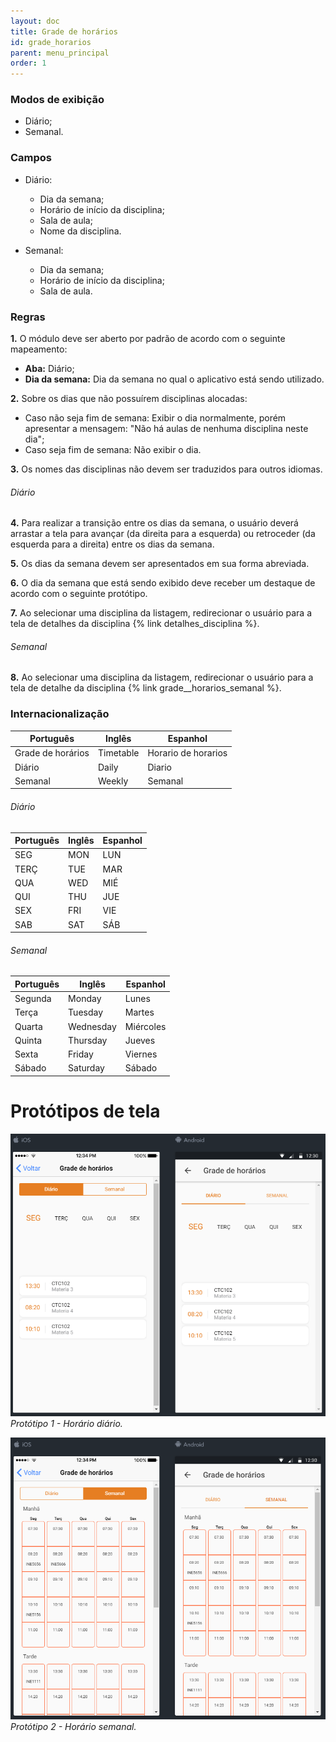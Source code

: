 ```yaml
---
layout: doc
title: Grade de horários
id: grade_horarios
parent: menu_principal
order: 1
---
```


### Modos de exibição

- Diário;
- Semanal.

### Campos

- Diário:
	- Dia da semana;
	- Horário de início da disciplina;
	- Sala de aula;
	- Nome da disciplina.

- Semanal:
	- Dia da semana;
	- Horário de início da disciplina;
	- Sala de aula.

### Regras

**1.** O módulo deve ser aberto por padrão de acordo com o seguinte mapeamento:

- **Aba:** Diário;
- **Dia da semana:** Dia da semana no qual o aplicativo está sendo utilizado.

**2.** Sobre os dias que não possuírem disciplinas alocadas:

- Caso não seja fim de semana: Exibir o dia normalmente, porém apresentar a mensagem: "Não há aulas de nenhuma disciplina neste dia";
- Caso seja fim de semana: Não exibir o dia.

**3.** Os nomes das disciplinas não devem ser traduzidos para outros idiomas.

###### Diário

**4.** Para realizar a transição entre os dias da semana, o usuário deverá arrastar a tela para avançar (da direita para a esquerda) ou retroceder (da esquerda para a direita) entre os dias da semana.

**5.** Os dias da semana devem ser apresentados em sua forma abreviada.

**6.** O dia da semana que está sendo exibido deve receber um destaque de acordo com o seguinte protótipo. 

**7.** Ao selecionar uma disciplina da listagem, redirecionar o usuário para a tela de detalhes da disciplina {% link detalhes_disciplina %}.

###### Semanal

**8.** Ao selecionar uma disciplina da listagem, redirecionar o usuário para a tela de detalhe da disciplina {% link grade__horarios_semanal %}.

### Internacionalização

| Português         | Inglês           | Espanhol            |
| ----------------- | ---------------- | ------------------- |
| Grade de horários | Timetable        | Horario de horarios |
| Diário            | Daily			   | Diario 			 |
| Semanal			| Weekly           | Semanal			 |


###### Diário

| Português | Inglês  | Espanhol |
| --------- | ------- | -------- |
| SEG       | MON     | LUN      |
| TERÇ 		| TUE     | MAR 	 |
| QUA       | WED     | MIÉ 	 |
| QUI       | THU     | JUE 	 |
| SEX       | FRI     | VIE 	 |
| SAB       | SAT     | SÁB 	 |

###### Semanal

| Português        | Inglês           | Espanhol           |
| ---------------- | ---------------- | ------------------ |
| Segunda		   | Monday           | Lunes              |
| Terça 		   | Tuesday          | Martes			   |
| Quarta		   | Wednesday        | Miércoles          |
| Quinta		   | Thursday         | Jueves             |
| Sexta			   | Friday    		  | Viernes 		   |
| Sábado		   | Saturday 		  | Sábado             |

# Protótipos de tela

![Horário diário.](img/horarios_dia.PNG "Protótipo 1 - Horário diário.") *Protótipo 1 - Horário diário.*

![Horário semanal.](img/horarios_semanal.PNG "Protótipo 2 - Horário semanal.") *Protótipo 2 - Horário semanal.*